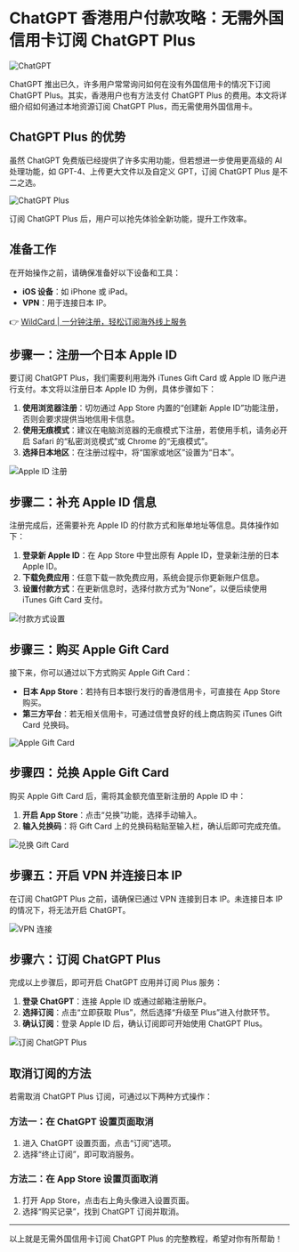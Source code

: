 # ChatGPT 香港用户付款攻略：无需外国信用卡订阅 ChatGPT Plus

![ChatGPT](https://today-obs.line-scdn.net/0hq56Q8PwPLhoLKD8so35RTTN-Ims4TjQTKU5hKCYtdCsnBGxPNEp9eSovIzYuHzpKK0tkKyYuc3hzTzpINg/w644)

ChatGPT 推出已久，许多用户常常询问如何在没有外国信用卡的情况下订阅 ChatGPT Plus。其实，香港用户也有方法支付 ChatGPT Plus 的费用。本文将详细介绍如何通过本地资源订阅 ChatGPT Plus，而无需使用外国信用卡。

## ChatGPT Plus 的优势

虽然 ChatGPT 免费版已经提供了许多实用功能，但若想进一步使用更高级的 AI 处理功能，如 GPT-4、上传更大文件以及自定义 GPT，订阅 ChatGPT Plus 是不二之选。

![ChatGPT Plus](https://today-obs.line-scdn.net/0hhJsVltzwN2VOLyZT5nlIMnZ5OxR9SS1sbBx6VzsvPlY0AyA2JUtkBj4qbEkwF3A3bkl6BTgpPgJmFyIzJQ/w644)

订阅 ChatGPT Plus 后，用户可以抢先体验全新功能，提升工作效率。

## 准备工作

在开始操作之前，请确保准备好以下设备和工具：

- **iOS 设备**：如 iPhone 或 iPad。
- **VPN**：用于连接日本 IP。

👉 [WildCard | 一分钟注册，轻松订阅海外线上服务](https://bbtdd.com/WildCard)

## 步骤一：注册一个日本 Apple ID

要订阅 ChatGPT Plus，我们需要利用海外 iTunes Gift Card 或 Apple ID 账户进行支付。本文将以注册日本 Apple ID 为例，具体步骤如下：

1. **使用浏览器注册**：切勿通过 App Store 内置的“创建新 Apple ID”功能注册，否则会要求提供当地信用卡信息。
2. **使用无痕模式**：建议在电脑浏览器的无痕模式下注册，若使用手机，请务必开启 Safari 的“私密浏览模式”或 Chrome 的“无痕模式”。
3. **选择日本地区**：在注册过程中，将“国家或地区”设置为“日本”。

![Apple ID 注册](https://today-obs.line-scdn.net/0h7JXjwbbOaGVlE3lTzUUXMl1FZBRWdXJsR3MmBRQSYwJPPy0xXHU7BhMUYUlBKy9kRXQuVhMWYQdLK3tjCg/w644)

## 步骤二：补充 Apple ID 信息

注册完成后，还需要补充 Apple ID 的付款方式和账单地址等信息。具体操作如下：

1. **登录新 Apple ID**：在 App Store 中登出原有 Apple ID，登录新注册的日本 Apple ID。
2. **下载免费应用**：任意下载一款免费应用，系统会提示你更新账户信息。
3. **设置付款方式**：在更新信息时，选择付款方式为“None”，以便后续使用 iTunes Gift Card 支付。

![付款方式设置](https://today-obs.line-scdn.net/0h7OY9OzKCaGBkQHlWzBYXN1wWZBFXJnJpRiQlARYXN1IbbC41CC47AxVDP0xAIyliRCcnB0YVZFlPdXg2Cg/w644)

## 步骤三：购买 Apple Gift Card

接下来，你可以通过以下方式购买 Apple Gift Card：

- **日本 App Store**：若持有日本银行发行的香港信用卡，可直接在 App Store 购买。
- **第三方平台**：若无相关信用卡，可通过信誉良好的线上商店购买 iTunes Gift Card 兑换码。

![Apple Gift Card](https://today-obs.line-scdn.net/0hLfkR0gqrE0lWKwJ__n1sHm59HzhlTQlAdE9cfHR4TX15B1VKa0tAKnp4GmVyHAYXdh9UJnR-H3B6HVwZPg/w644)

## 步骤四：兑换 Apple Gift Card

购买 Apple Gift Card 后，需将其金额充值至新注册的 Apple ID 中：

1. **开启 App Store**：点击“兑换”功能，选择手动输入。
2. **输入兑换码**：将 Gift Card 上的兑换码粘贴至输入栏，确认后即可完成充值。

![兑换 Gift Card](https://today-obs.line-scdn.net/0hE9OqBiTxGhZyCAsg2l1lQUpeFmdBbgAfUG4CdVMMQSUKJF5FS2ZJdV9bQzpWPlwXUmsAclINFnRZO10UTQ/w644)

## 步骤五：开启 VPN 并连接日本 IP

在订阅 ChatGPT Plus 之前，请确保已通过 VPN 连接到日本 IP。未连接日本 IP 的情况下，将无法开启 ChatGPT。

![VPN 连接](https://today-obs.line-scdn.net/0hLu21nEV-E1oPSAJspx9sDTceHys8LglTLXwONC9JHmwqZFFZN3pAOSpMT3YrLwBYLykLPCNARGIkeFcOZw/w644)

## 步骤六：订阅 ChatGPT Plus

完成以上步骤后，即可开启 ChatGPT 应用并订阅 Plus 服务：

1. **登录 ChatGPT**：连接 Apple ID 或通过邮箱注册账户。
2. **选择订阅**：点击“立即获取 Plus”，然后选择“升级至 Plus”进入付款环节。
3. **确认订阅**：登录 Apple ID 后，确认订阅即可开始使用 ChatGPT Plus。

![订阅 ChatGPT Plus](https://today-obs.line-scdn.net/0hS2wqi_l5DB1KCB0r4l9zSnJeAGx5bhYUaGlHLmlfWyg1JB4Zdzlffm0IVzE3OxxMamZBem1dVCo0ahsfcg/w644)

## 取消订阅的方法

若需取消 ChatGPT Plus 订阅，可通过以下两种方式操作：

### 方法一：在 ChatGPT 设置页面取消

1. 进入 ChatGPT 设置页面，点击“订阅”选项。
2. 选择“终止订阅”，即可取消服务。

### 方法二：在 App Store 设置页面取消

1. 打开 App Store，点击右上角头像进入设置页面。
2. 选择“购买记录”，找到 ChatGPT 订阅并取消。

---

以上就是无需外国信用卡订阅 ChatGPT Plus 的完整教程，希望对你有所帮助！